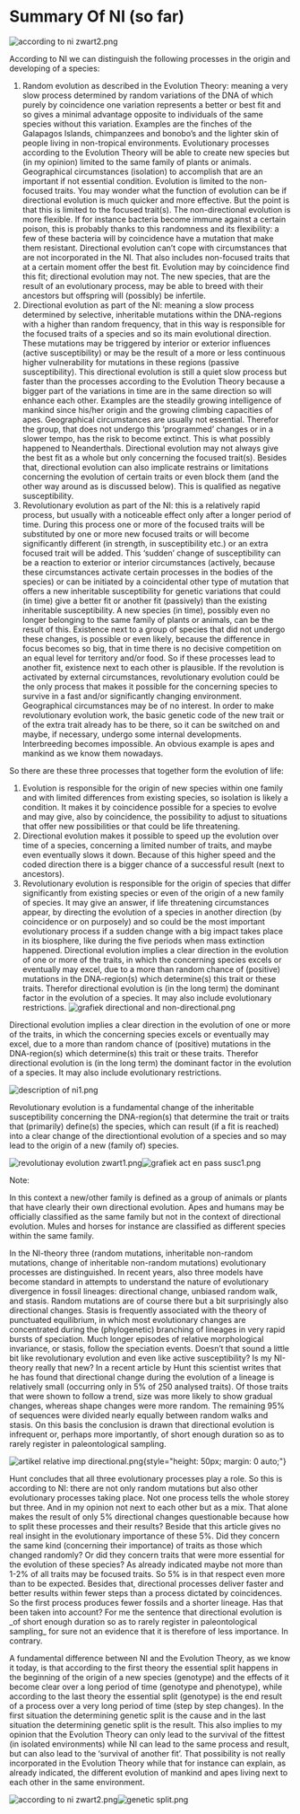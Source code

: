 # Summary Of NI (so far)

![according to ni zwart2.png](/according%20to%20ni%20zwart2.png)

According to NI we can distinguish the following processes in the origin and developing of a species:

1. Random evolution as described in the Evolution Theory: meaning a very slow process determined by random variations of the DNA of which purely by coincidence one variation represents a better or best fit and so gives a minimal advantage opposite to individuals of the same species without this variation. Examples are the finches of the Galapagos Islands, chimpanzees and bonobo’s and the lighter skin of people living in non-tropical environments. Evolutionary processes according to the Evolution Theory will be able to create new species but (in my opinion) limited to the same family of plants or animals. Geographical circumstances (isolation) to accomplish that are an important if not essential condition. Evolution is limited to the non-focused traits. You may wonder what the function of evolution can be if directional evolution is much quicker and more effective. But the point is that this is limited to the focused trait(s). The non-directional evolution is more flexible. If for instance bacteria become immune against a certain poison, this is probably thanks to this randomness and its flexibility: a few of these bacteria will by coincidence have a mutation that make them resistant. Directional evolution can’t cope with circumstances that are not incorporated in the NI. That also includes non-focused traits that at a certain moment offer the best fit. Evolution may by coincidence find this fit; directional evolution may not. The new species, that are the result of an evolutionary process, may be able to breed with their ancestors but offspring will (possibly) be infertile.
2. Directional evolution as part of the NI: meaning a slow process determined by selective, inheritable mutations within the DNA-regions with a higher than random frequency, that in this way is responsible for the focused traits of a species and so its main evolutional direction. These mutations may be triggered by interior or exterior influences (active susceptibility) or may be the result of a more or less continuous higher vulnerability for mutations in these regions (passive susceptibility). This directional evolution is still a quiet slow process but faster than the processes according to the Evolution Theory because a bigger part of the variations in time are in the same direction so will enhance each other. Examples are the steadily growing intelligence of mankind since his/her origin and the growing climbing capacities of apes. Geographical circumstances are usually not essential. Therefor the group, that does not undergo this ‘programmed’ changes or in a slower tempo, has the risk to become extinct. This is what possibly happened to Neanderthals. Directional evolution may not always give the best fit as a whole but only concerning the focused trait(s). Besides that, directional evolution can also implicate restrains or limitations concerning the evolution of certain traits or even block them (and the other way around as is discussed below). This is qualified as negative susceptibility.
3. Revolutionary evolution as part of the NI: this is a relatively rapid process, but usually with a noticeable effect only after a longer period of time. During this process one or more of the focused traits will be substituted by one or more new focused traits or will become significantly different (in strength, in susceptibility etc.) or an extra focused trait will be added. This ‘sudden’ change of susceptibility can be a reaction to exterior or interior circumstances (actively, because these circumstances activate certain processes in the bodies of the species) or can be initiated by a coincidental other type of mutation that offers a new inheritable susceptibility for genetic variations that could (in time) give a better fit or another fit (passively) than the existing inheritable susceptibility. A new species (in time), possibly even no longer belonging to the same family of plants or animals, can be the result of this. Existence next to a group of species that did not undergo these changes, is possible or even likely, because the difference in focus becomes so big, that in time there is no decisive competition on an equal level for territory and/or food. So if these processes lead to another fit, existence next to each other is plausible. If the revolution is activated by external circumstances, revolutionary evolution could be the only process that makes it possible for the concerning species to survive in a fast and/or significantly changing environment. Geographical circumstances may be of no interest. In order to make revolutionary evolution work, the basic genetic code of the new trait or of the extra trait already has to be there, so it can be switched on and maybe, if necessary, undergo some internal developments. Interbreeding becomes impossible. An obvious example is apes and mankind as we know them nowadays.

So there are these three processes that together form the evolution of life:

1. Evolution is responsible for the origin of new species within one family and with limited differences from existing species, so isolation is likely a condition. It makes it by coincidence possible for a species to evolve and may give, also by coincidence, the possibility to adjust to situations that offer new possibilities or that could be life threatening.
2. Directional evolution makes it possible to speed up the evolution over time of a species, concerning a limited number of traits, and maybe even eventually slows it down. Because of this higher speed and the coded direction there is a bigger chance of a successful result (next to ancestors).
3. Revolutionary evolution is responsible for the origin of species that differ significantly from existing species or even of the origin of a new family of species. It may give an answer, if life threatening circumstances appear, by directing the evolution of a species in another direction (by coincidence or on purposely) and so could be the most important evolutionary process if a sudden change with a big impact takes place in its biosphere, like during the five periods when mass extinction happened. Directional evolution implies a clear direction in the evolution of one or more of the traits, in which the concerning species excels or eventually may excel, due to a more than random chance of (positive) mutations in the DNA-region(s) which determine(s) this trait or these traits. Therefor directional evolution is (in the long term) the dominant factor in the evolution of a species. It may also include evolutionary restrictions. ![grafiek directional and non-directional.png](/grafiek%20directional%20and%20non-directional.png)

Directional evolution implies a clear direction in the evolution of one or more of the traits, in which the concerning species excels or eventually may excel, due to a more than random chance of (positive) mutations in the DNA-region(s) which determine(s) this trait or these traits. Therefor directional evolution is (in the long term) the dominant factor in the evolution of a species. It may also include evolutionary restrictions.

![description of ni1.png](/description%20of%20ni1.png)

Revolutionary evolution is a fundamental change of the inheritable susceptibility concerning the DNA-region(s) that determine the trait or traits that (primarily) define(s) the species, which can result (if a fit is reached) into a clear change of the directiontional evolution of a species and so may lead to the origin of a new (family of) species.

![revolutionay evolution zwart1.png](/revolutionay%20evolution%20zwart1.png)![grafiek act en pass susc1.png](/grafiek%20act%20en%20pass%20susc1.png)

Note:  

In this context a new/other family is defined as a group of animals or plants that have clearly their own directional evolution. Apes and humans may be officially classified as the same family but not in the context of directional evolution. Mules and horses for instance are classified as different species within the same family.

In the NI-theory three (random mutations, inheritable non-random mutations, change of inheritable non-random mutations) evolutionary processes are distinguished. In recent years, also three models have become standard in attempts to understand the nature of evolutionary divergence in fossil lineages: directional change, unbiased random walk, and stasis. Random mutations are of course there but a bit surprisingly also directional changes. Stasis is frequently associated with the theory of punctuated equilibrium, in which most evolutionary changes are concentrated during the (phylogenetic) branching of lineages in very rapid bursts of speciation. Much longer episodes of relative morphological invariance, or stasis, follow the speciation events. Doesn’t that sound a little bit like revolutionary evolution and even like active susceptibility? Is my NI-theory really that new? In a recent article by Hunt this scientist writes that he has found that directional change during the evolution of a lineage is relatively small (occurring only in 5% of 250 analysed traits). Of those traits that were shown to follow a trend, size was more likely to show gradual changes, whereas shape changes were more random. The remaining 95% of sequences were divided nearly equally between random walks and stasis. On this basis the conclusion is drawn that directional evolution is infrequent or, perhaps more importantly, of short enough duration so as to rarely register in paleontological sampling.

![artikel relative imp directional.png](/artikel%20relative%20imp%20directional.png){style="height: 50px; margin: 0 auto;"}

Hunt concludes that all three evolutionary processes play a role. So this is according to NI: there are not only random mutations but also other evolutionary processes taking place. Not one process tells the whole storey but three. And in my opinion not next to each other but as a mix. That alone makes the result of only 5% directional changes questionable because how to split these processes and their results? Beside that this article gives no real insight in the evolutionary importance of these 5%. Did they concern the same kind (concerning their importance) of traits as those which changed randomly? Or did they concern traits that were more essential for the evolution of these species? As already indicated maybe not more than 1-2% of all traits may be focused traits. So 5% is in that respect even more than to be expected. Besides that, directional processes deliver faster and better results within fewer steps than a process dictated by coincidences. So the first process produces fewer fossils and a shorter lineage. Has that been taken into account? For me the sentence that directional evolution is \_of short enough duration so as to rarely register in paleontological sampling\_ for sure not an evidence that it is therefore of less importance. In contrary.

A fundamental difference between NI and the Evolution Theory, as we know it today, is that according to the first theory the essential split happens in the beginning of the origin of a new species (genotype) and the effects of it become clear over a long period of time (genotype and phenotype), while according to the last theory the essential split (genotype) is the end result of a process over a very long period of time (step by step changes). In the first situation the determining genetic split is the cause and in the last situation the determining genetic split is the result. This also implies to my opinion that the Evolution Theory can only lead to the survival of the fittest (in isolated environments) while NI can lead to the same process and result, but can also lead to the ‘survival of another fit’. That possibility is not really incorporated in the Evolution Theory while that for instance can explain, as already indicated, the different evolution of mankind and apes living next to each other in the same environment.

![according to ni zwart2.png](/according%20to%20ni%20zwart2.png)![genetic split.png](/genetic%20split.png)
